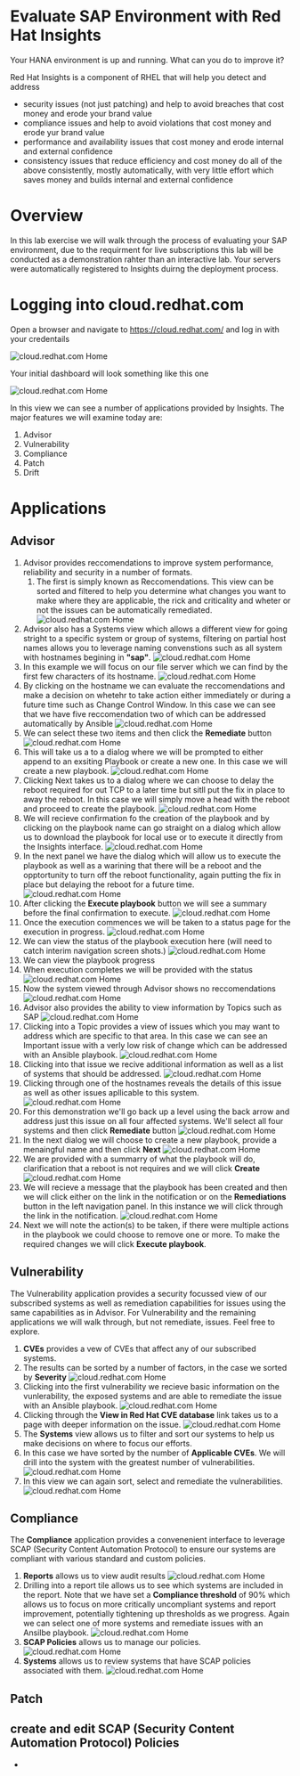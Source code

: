 Evaluate SAP Environment with Red Hat Insights
==============================================

Your HANA environment is up and running. What can you do to improve it?

Red Hat Insights is a component of RHEL that will help you detect and address 
- security issues (not just patching) and help to avoid breaches that cost money and erode your brand value 
- compliance issues and help to avoid violations that cost money and erode yur brand value 
- performance and availability issues that cost money and erode internal and external confidence
- consistency issues that reduce efficiency and cost money
do all of the above consistently, mostly automatically, with very little effort which saves money and builds internal and external confidence

Overview
========

In this lab exercise we will walk through the process of evaluating your SAP environment, due to the requirment for live subscriptions this lab will be conducted as a demonstration rahter than an interactive lab. Your servers were automatically registered to Insights duirng the deployment process. 

Logging into cloud.redhat.com
=============================

Open a browser and navigate to https://cloud.redhat.com/ and log in with your credentails


![cloud.redhat.com Home](images/3-lab-cloud-home.png)


Your initial dashboard will look something like this one


![cloud.redhat.com Home](images/3-insights-dashboard.png)

In this view we can see a number of applications provided by Insights. The major features we will examine today are:
1. Advisor
1. Vulnerability
1. Compliance
1. Patch
1. Drift

Applications 
============
Advisor 
-------
1. Advisor provides reccomendations to improve system performance, reliability and security in a number of formats.
    1. The first is simply known as Reccomendations. This view can be sorted and filtered to help you determine what changes you want to make where they are applicable, the rick and criticality and wheter or not the issues can be automatically remediated.
  ![cloud.redhat.com Home](images/3-insights-advisor-reccomendations-main.png)
  1. Advisor also has a Systems view which allows a different view for going stright to a specific system or group of systems, filtering on partial host names allows you to leverage naming convenstions such as all system with hostnames begining in **"sap"**.
  ![cloud.redhat.com Home](images/3-insights-advisor-systems.png)
  1. In this example we will focus on our file server which we can find by the first few characters of its hostname.
  ![cloud.redhat.com Home](images/3-insights-advisor-systems-single-system.png)
  1. By clicking on the hostname we can evaluate the reccomendations and make a decision on whetehr to take action either immediately or during a future time such as Change Control Window. In this case we can see that we have five reccomendation two of which can be addressed automatically by Ansible
  ![cloud.redhat.com Home](images/3-insights-advisor-reccomendations.png)
  1. We can select these two items and then click the **Remediate** button
 ![cloud.redhat.com Home](images/3-insights-advisor-remediation-1.png)
  1. This will take us a to a dialog where we will be prompted to either append to an exsiting Playbook or create a new one. In this case we will create a new playbook.
  ![cloud.redhat.com Home](images/3-insights-advisor-remediation-2.png)
  1. Clicking Next takes us to a dialog where we can choose to delay the reboot required for out TCP to a later time but sitll put the fix in place to away the reboot. In this case we will simply move a head with the reboot and proceed to create the playbook.
  ![cloud.redhat.com Home](images/3-insights-advisor-remediation-3.png)
  1. We will recieve confirmation fo the creation of the playbook and by clicking on the playbook name can go straight on a dialog which allow us to download the playbook for local use or to execute it directly from the Insights interface.
  ![cloud.redhat.com Home](images/3-insights-advisor-remediation-4.png)
  1. In the next panel we have the dialog which will allow us to execute the playbook as well as a warining that there will be a reboot and the opptortunity to turn off the reboot functionality, again putting the fix in place but delaying the reboot for a future time.
  ![cloud.redhat.com Home](images/3-insights-advisor-remediation-5.png)
  1. After clicking the **Execute playbook** button we will see a summary before the final confirmation to execute.
  ![cloud.redhat.com Home](images/3-insights-advisor-remediation-6.png)
  1. Once the execution commences we will be taken to a status page for the execution in progress.
  ![cloud.redhat.com Home](images/3-insights-advisor-remediation-7.png)
  1. We can view the status of the playbook execution here (will need to catch interim navigation screen shots.)
  ![cloud.redhat.com Home](images/3-insights-advisor-remediation-8b.png)
  1. We can view the playbook progress
  1. When execution completes we will be provided with the status
  ![cloud.redhat.com Home](images/3-insights-advisor-remediation-8.png)
  1. Now the system viewed through Advisor shows no reccomendations
  ![cloud.redhat.com Home](images/3-insights-advisor-remediation-9.png)
  1. Advisor also provides the ability to view information by Topics such as SAP
  ![cloud.redhat.com Home](images/3-insights-advisor-topics-1.png)
  1. Clicking into a Topic provides a view of issues which you may want to address which are specific to that area. In this case we can see an Important issue with a verly low risk of change which can be addressed with an Ansible playbook.
  ![cloud.redhat.com Home](images/3-insights-advisor-topics-2.png)
  1. Clicking into that issue we recive additional information as well as a list of systems that should be addressed.
  ![cloud.redhat.com Home](images/3-insights-advisor-topics-3.png)
  1. Clicking through one of the hostnames reveals the details of this issue as well as other issues apllicable to this system.
  ![cloud.redhat.com Home](images/3-insights-advisor-topics-4.png)
  1. For this demonstration we'll go back up a level using the back arrow and address just this issue on all four affected systems. We'll select all four systems and then click **Remediate** button
  ![cloud.redhat.com Home](images/3-insights-advisor-topics-5.png)
  1. In the next dialog we will choose to create a new playbook, provide a menaingful name and then click **Next**
  ![cloud.redhat.com Home](images/3-insights-advisor-topics-6.png)
  1. We are provided with a summarry of what the playbook will do, clarification that a reboot is not requires and we will click **Create**
  ![cloud.redhat.com Home](images/3-insights-advisor-topics-7.png)
  1. We will recieve a message that the playbook has been created and then we will click either on the link in the notification or on the **Remediations** button in the left navigation panel. In this instance we will click through the link in the notification.
  ![cloud.redhat.com Home](images/3-insights-advisor-topics-7.png)
  1. Next we will note the action(s) to be taken, if there were multiple actions in the playbook we could choose to remove one or more. To make the required changes we will click **Execute playbook**.

Vulnerability
-------------
The Vulnerability application provides a security focussed view of our subscribed systems as well as remediation capabilities for issues using the same capabilities as in Advisor. For Vulnerability and the remaining applications we will walk through, but not remediate, issues. Feel free to explore.
1. **CVEs** provides a vew of CVEs that affect any of our subscribed systems.
  1. The results can be sorted by a number of factors, in the case we sorted by **Severity**
  ![cloud.redhat.com Home](images/3-insights-vulnerability-cve-1.png)
  1. Clicking into the first vulnerability we recieve basic information on the vunlerability, the exposed systems and are able to remediate the issue with an Ansible playbook.
  ![cloud.redhat.com Home](images/3-insights-vulnerability-cve-2.png)
  1. Clicking through the **View in Red Hat CVE database** link takes us to a page with deeper information on the issue.
  ![cloud.redhat.com Home](images/3-insights-vulnerability-cve-3.png)
1. The **Systems** view allows us to filter and sort our systems to help us make decisions on where to focus our efforts.
  1. In this case we have sorted by the number of **Applicable CVEs**. We will drill into the system with the greatest number of vulnerabilities.
  ![cloud.redhat.com Home](images/3-insights-vulnerability-systems-1.png)
  1. In this view we can again sort, select and remediate the vulnerabilities.
  ![cloud.redhat.com Home](images/3-insights-vulnerability-systems-2.png)

Compliance
----------
The **Compliance** application provides a convenenient interface to leverage SCAP (Security Content Automation Protocol) to ensure our systems are compliant with various standard and custom policies. 
1. **Reports** allows us to view audit results
![cloud.redhat.com Home](images/3-compliance-reports-1.png)
  1. Drilling into a report tile allows us to see which systems are included in the report. Note that we have set a **Compliance threshold** of 90% which allows us to focus on more critically uncompliant systems and report improvement, potentially tightening up thresholds as we progress. Again we can select one of more systems and remediate issues with an Ansilbe playbook.
  ![cloud.redhat.com Home](images/3-compliance-reports-1.png)
1. **SCAP Policies** allows us to manage our policies.
![cloud.redhat.com Home](images/3-compliance-policies-1.png)
1. **Systems** allows us to review systems that have SCAP policies associated with them.
![cloud.redhat.com Home](images/3-compliance-systems-1.png)

Patch
-----






create and edit SCAP (Security Content Automation Protocol) Policies
-
- 
  
  
  

  
  
  
  
  
  




